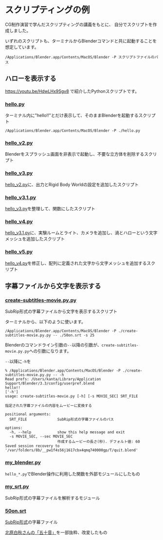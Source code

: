# スクリプティングの例

CG制作演習で学んだスクリプティングの講義をもとに、
自分でスクリプトを作成しました。

いずれのスクリプトも、ターミナルからBlenderコマンドと共に起動することを想定しています。

~~~shell
/Applications/Blender.app/Contents/MacOS/Blender -P スクリプトファイルのパス
~~~

## ハローを表示する

https://youtu.be/HdwLHx9Sgv8 で紹介したPythonスクリプトです。

### [hello.py](hello.py)

ターミナル内に"hello!!"とだけ表示して、そのままBlenderを起動するスクリプト

~~~shell
/Applications/Blender.app/Contents/MacOS/Blender -P ./hello.py
~~~

### [hello_v2.py](hello_v2.py)

Blenderをスプラッシュ画面を非表示で起動し、不要な立方体を削除するスクリプト


### [hello_v3.py](hello_v3.py)

[hello_v2.py](hello_v2.py)に、出力とRigid Body Worldの設定を追加したスクリプト

### [hello_v3.1.py](hello_v3.1.py)

[hello_v3.py](hello_v3.py)を整理して、関数にしたスクリプト

### [hello_v4.py](hello_v4.py)

[hello_v3.1.py](hello_v3.1.py)に、実験ルームとライト、カメラを追加し、渦とハローという文字メッシュを追加したスクリプト

### [hello_v5.py](hello_v5.py)

[hello_v4.py](hello_v4.py)を修正し、配列に定義された文字から文字メッシュを追加するスクリプト

## 字幕ファイルから文字を表示する

### [create-subtitles-movie.py.py](create-subtitles-movie.py.py)

SubRip形式の字幕ファイルから文字を表示するスクリプト

ターミナルから、以下のように使います。

~~~shell
/Applications/Blender.app/Contents/MacOS/Blender -P ./create-subtitles-movie.py.py -- ./50on.srt -s 25
~~~

Blenderのコマンドライン引数の`--`以降の引数が、`create-subtitles-movie.py.py`への引数になります。

`--`以降に`-h`を

~~~shell
% /Applications/Blender.app/Contents/MacOS/Blender -P ./create-subtitles-movie.py.py -- -h
Read prefs: /Users/kanta/Library/Application Support/Blender/3.3/config/userpref.blend
hello!!
['-h']
usage: create-subtitles-movie.py [-h] [-s MOVIE_SEC] SRT_FILE

指定された字幕ファイルの内容をムービーに変換する

positional arguments:
  SRT_FILE              SubRip形式の字幕ファイルのパス

options:
  -h, --help            show this help message and exit
  -s MOVIE_SEC, --sec MOVIE_SEC
                        作成するムービーの長さ(秒). デフォルト値: 60
Saved session recovery to '/var/folders/8b/__pw1f4s56j1617cbx4qmq740000gp/T/quit.blend'
~~~

### [my_blender.py](my_blender.py)

`hello_*.py`でBlender操作に利用した関数を外部モジュールにしたもの

### [my_srt.py](my_srt.py)

SubRip形式の字幕ファイルを解析するモジュール

### [50on.srt](50on.srt)

[SubRip形式](https://ja.wikipedia.org/wiki/SubRip)の字幕ファイル

[北原白秋さんの「五十音」](https://ja.wikisource.org/wiki/%E4%BA%94%E5%8D%81%E9%9F%B3_(%E5%8C%97%E5%8E%9F%E7%99%BD%E7%A7%8B))を一部抜粋、改変したもの
